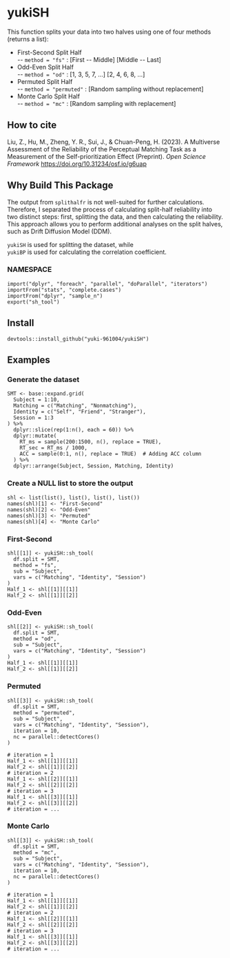 # yukiSH
This function splits your data into two halves using one of four methods (returns a list):

* First-Second Split Half  
-- `method = "fs"` : [First -- Middle] [Middle -- Last]
* Odd-Even Split Half  
-- `method = "od"` : [1, 3, 5, 7, ...] [2, 4, 6, 8, ...]
* Permuted Split Half  
-- `method = "permuted"` : [Random sampling without replacement]
* Monte Carlo Split Half  
-- `method = "mc"` : [Random sampling with replacement]

## How to cite 
Liu, Z., Hu, M., Zheng, Y. R., Sui, J., & Chuan-Peng, H. (2023). A Multiverse Assessment of the Reliability of the Perceptual Matching Task as a Measurement of the Self-prioritization Effect (Preprint). *Open Science Framework* https://doi.org/10.31234/osf.io/g6uap
## Why Build This Package

The output from `splithalfr` is not well-suited for further calculations.   
Therefore, I separated the process of calculating split-half reliability into two distinct steps: first, splitting the data, and then calculating the reliability.   
This approach allows you to perform additional analyses on the split halves, such as Drift Diffusion Model (DDM).

`yukiSH` is used for splitting the dataset, while   
`yukiBP` is used for calculating the correlation coefficient.  

### NAMESPACE
```{r}
import("dplyr", "foreach", "parallel", "doParallel", "iterators")
importFrom("stats", "complete.cases")
importFrom("dplyr", "sample_n")
export("sh_tool")
```

## Install
```{r}
devtools::install_github("yuki-961004/yukiSH") 
```

## Examples
### Generate the dataset
```{r simulated data}
SMT <- base::expand.grid(
  Subject = 1:10,
  Matching = c("Matching", "Nonmatching"),
  Identity = c("Self", "Friend", "Stranger"),
  Session = 1:3
) %>%
  dplyr::slice(rep(1:n(), each = 60)) %>%
  dplyr::mutate(
    RT_ms = sample(200:1500, n(), replace = TRUE),
    RT_sec = RT_ms / 1000,
    ACC = sample(0:1, n(), replace = TRUE)  # Adding ACC column
  ) %>%
  dplyr::arrange(Subject, Session, Matching, Identity)
```

### Create a NULL list to store the output 
```{r Split Half List}
shl <- list(list(), list(), list(), list())
names(shl)[1] <- "First-Second"
names(shl)[2] <- "Odd-Even"
names(shl)[3] <- "Permuted"
names(shl)[4] <- "Monte Carlo"
```

### First-Second
```{r First-Second SHR}
shl[[1]] <- yukiSH::sh_tool(
  df.split = SMT, 
  method = "fs", 
  sub = "Subject", 
  vars = c("Matching", "Identity", "Session")
)
Half_1 <- shl[[1]][[1]]
Half_2 <- shl[[1]][[2]]
```

### Odd-Even
```{r Odd-Even SHR}
shl[[2]] <- yukiSH::sh_tool(
  df.split = SMT, 
  method = "od", 
  sub = "Subject", 
  vars = c("Matching", "Identity", "Session")
)
Half_1 <- shl[[1]][[1]]
Half_2 <- shl[[1]][[2]]
```

### Permuted
```{r Permuted SHR}
shl[[3]] <- yukiSH::sh_tool(
  df.split = SMT, 
  method = "permuted", 
  sub = "Subject", 
  vars = c("Matching", "Identity", "Session"),
  iteration = 10, 
  nc = parallel::detectCores()
) 

# iteration = 1
Half_1 <- shl[[1]][[1]]
Half_2 <- shl[[1]][[2]]
# iteration = 2
Half_1 <- shl[[2]][[1]]
Half_2 <- shl[[2]][[2]]
# iteration = 3
Half_1 <- shl[[3]][[1]]
Half_2 <- shl[[3]][[2]]
# iteration = ...
```

### Monte Carlo
```{r Monte Carlo SHR}
shl[[3]] <- yukiSH::sh_tool(
  df.split = SMT, 
  method = "mc", 
  sub = "Subject", 
  vars = c("Matching", "Identity", "Session"),
  iteration = 10, 
  nc = parallel::detectCores()
) 

# iteration = 1
Half_1 <- shl[[1]][[1]]
Half_2 <- shl[[1]][[2]]
# iteration = 2
Half_1 <- shl[[2]][[1]]
Half_2 <- shl[[2]][[2]]
# iteration = 3
Half_1 <- shl[[3]][[1]]
Half_2 <- shl[[3]][[2]]
# iteration = ...
```
